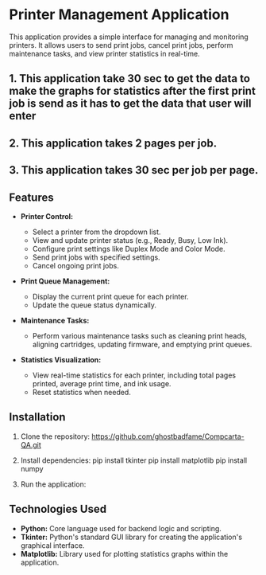 # Printer Management Application

This application provides a simple interface for managing and monitoring printers. It allows users to send print jobs, cancel print jobs, perform maintenance tasks, and view printer statistics in real-time.

## 1. This application take 30 sec to get the data to make the graphs for statistics after the first print job is send as it has to get the data that user will enter
## 2. This application takes 2 pages per job. 
## 3. This application takes 30 sec per job per page.


## Features

- **Printer Control:**
  - Select a printer from the dropdown list.
  - View and update printer status (e.g., Ready, Busy, Low Ink).
  - Configure print settings like Duplex Mode and Color Mode.
  - Send print jobs with specified settings.
  - Cancel ongoing print jobs.

- **Print Queue Management:**
  - Display the current print queue for each printer.
  - Update the queue status dynamically.

- **Maintenance Tasks:**
  - Perform various maintenance tasks such as cleaning print heads, aligning cartridges, updating firmware, and emptying print queues.

- **Statistics Visualization:**
  - View real-time statistics for each printer, including total pages printed, average print time, and ink usage.
  - Reset statistics when needed.

## Installation

1. Clone the repository:
  https://github.com/ghostbadfame/Compcarta-QA.git

2. Install dependencies:
  pip install tkinter
  pip install matplotlib
  pip install numpy


3. Run the application:

## Technologies Used

- **Python:** Core language used for backend logic and scripting.
- **Tkinter:** Python's standard GUI library for creating the application's graphical interface.
- **Matplotlib:** Library used for plotting statistics graphs within the application.




